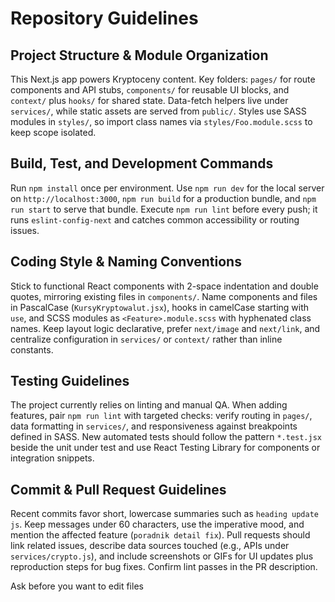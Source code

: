 # Repository Guidelines

## Project Structure & Module Organization
This Next.js app powers Kryptoceny content. Key folders: `pages/` for route components and API stubs, `components/` for reusable UI blocks, and `context/` plus `hooks/` for shared state. Data-fetch helpers live under `services/`, while static assets are served from `public/`. Styles use SASS modules in `styles/`, so import class names via `styles/Foo.module.scss` to keep scope isolated.

## Build, Test, and Development Commands
Run `npm install` once per environment. Use `npm run dev` for the local server on `http://localhost:3000`, `npm run build` for a production bundle, and `npm run start` to serve that bundle. Execute `npm run lint` before every push; it runs `eslint-config-next` and catches common accessibility or routing issues.

## Coding Style & Naming Conventions
Stick to functional React components with 2-space indentation and double quotes, mirroring existing files in `components/`. Name components and files in PascalCase (`KursyKryptowalut.jsx`), hooks in camelCase starting with `use`, and SCSS modules as `<Feature>.module.scss` with hyphenated class names. Keep layout logic declarative, prefer `next/image` and `next/link`, and centralize configuration in `services/` or `context/` rather than inline constants.

## Testing Guidelines
The project currently relies on linting and manual QA. When adding features, pair `npm run lint` with targeted checks: verify routing in `pages/`, data formatting in `services/`, and responsiveness against breakpoints defined in SASS. New automated tests should follow the pattern `*.test.jsx` beside the unit under test and use React Testing Library for components or integration snippets.

## Commit & Pull Request Guidelines
Recent commits favor short, lowercase summaries such as `heading update js`. Keep messages under 60 characters, use the imperative mood, and mention the affected feature (`poradnik detail fix`). Pull requests should link related issues, describe data sources touched (e.g., APIs under `services/crypto.js`), and include screenshots or GIFs for UI updates plus reproduction steps for bug fixes. Confirm lint passes in the PR description.

Ask before you want to edit files
